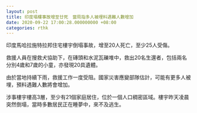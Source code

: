```yaml
---
layout: post
title: 印度塌樓事故增至廿死　當局指多人被埋料遇難人數增加
date: 2020-09-22 17:00:28.000000000 +08:00
categories: rthk
---
```


印度馬哈拉施特拉邦住宅樓宇倒塌事故，增至20人死亡，至少25人受傷。

救援人員在搜救犬協助下，在磚頭和水泥瓦礫堆中，救出20名生還者，包括兩名分別4歲和7歲的小童，亦發現20具遺體。

由於當地持續下雨，救援工作一度受阻。國家災害應變部隊估計，可能有更多人被埋，預料遇難人數將會增加。

涉事樓宇樓高3層，至少有21個家庭居住，位於一個人口稠密區域。樓宇昨天凌晨突然倒塌，當時多數居民正在睡夢中，來不及逃生。
